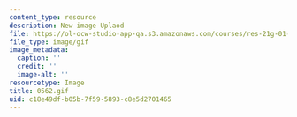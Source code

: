 ```yaml
---
content_type: resource
description: New image Uplaod
file: https://ol-ocw-studio-app-qa.s3.amazonaws.com/courses/res-21g-01-kana-spring-2010/c18e49dfb05b7f595893c8e5d2701465_0562.gif
file_type: image/gif
image_metadata:
  caption: ''
  credit: ''
  image-alt: ''
resourcetype: Image
title: 0562.gif
uid: c18e49df-b05b-7f59-5893-c8e5d2701465
---
```

